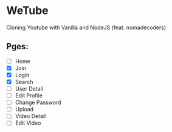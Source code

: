 # WeTube

Cloning Youtube with Vanilla and NodeJS (feat. nomadecoders)

## Pges:

- [ ] Home
- [x] Join
- [x] Login
- [x] Search
- [ ] User Detail
- [ ] Edit Profile
- [ ] Change Password
- [ ] Upload
- [ ] Video Detail
- [ ] Edit Video